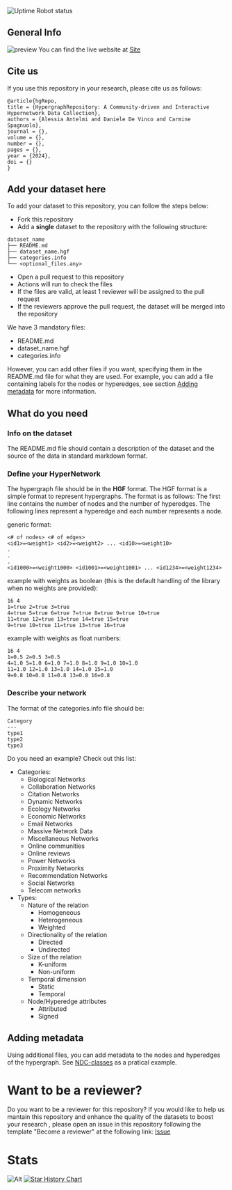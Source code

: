 ![Uptime Robot status](https://img.shields.io/uptimerobot/status/m795798027-01f7c737628356e8136c7bed)

## General Info

![preview](https://i.ibb.co/RpPjGkL/hpage.png)
You can find the live website at [Site](https://hypergraphrepository.di.unisa.it/)

## Cite us

If you use this repository in your research, please cite us as follows:
```
@article{hgRepo,
title = {HypergraphRepository: A Community-driven and Interactive Hypernetwork Data Collection},
authors = {Alessia Antelmi and Daniele De Vinco and Carmine Spagnuolo},
journal = {},
volume = {},
number = {},
pages = {},
year = {2024},
doi = {}
}
```

## Add your dataset here
To add your dataset to this repository, you can follow the steps below:
- Fork this repository
- Add a **single** dataset to the repository with the following structure:
```
dataset_name
├── README.md
├── dataset_name.hgf
├── categories.info
└── <optional_files.any>
```
- Open a pull request to this repository
- Actions will run to check the files
- If the files are valid, at least 1 reviewer will be assigned to the pull request
- If the reviewers approve the pull request, the dataset will be merged into the repository

We have 3 mandatory files:
- README.md
- dataset_name.hgf
- categories.info

However, you can add other files if you want, specifying them in the README.md file for what they are used.
For example, you can add a file containing labels for the nodes or hyperedges, see section [Adding metadata](#adding-metadata) for more information.

## What do you need

### Info on the dataset
The README.md file should contain a description of the dataset and the source of the data in standard markdown format.

### Define your HyperNetwork
The hypergraph file should be in the **HGF** format. The HGF format is a simple format to represent hypergraphs. The format is as follows:
The first line contains the number of nodes and the number of hyperedges.
The following lines represent a hyperedge and each number represents a node.

generic format:
```
<# of nodes> <# of edges>
<id1>=<weight1> <id2>=<weight2> ... <id10>=<weight10>
.
.
.
<id1000>=<weight1000> <id1001>=<weight1001> ... <id1234>=<weight1234>
```
example with weights as boolean (this is the default handling of the library when no weights are provided):
```
16 4
1=true 2=true 3=true
4=true 5=true 6=true 7=true 8=true 9=true 10=true 
11=true 12=true 13=true 14=true 15=true 
9=true 10=true 11=true 13=true 16=true
```

example with weights as float numbers:
```
16 4
1=0.5 2=0.5 3=0.5
4=1.0 5=1.0 6=1.0 7=1.0 8=1.0 9=1.0 10=1.0
11=1.0 12=1.0 13=1.0 14=1.0 15=1.0
9=0.8 10=0.8 11=0.8 13=0.8 16=0.8
```

### Describe your network

The format of the categories.info file should be:

```
Category
---
type1
type2
type3
```

Do you need an example? Check out this list:
- Categories:
  - Biological Networks
  - Collaboration Networks
  - Citation Networks
  - Dynamic Networks
  - Ecology Networks
  - Economic Networks
  - Email Networks
  - Massive Network Data
  - Miscellaneous Networks
  - Online communities 
  - Online reviews 
  - Power Networks
  - Proximity Networks
  - Recommendation Networks
  - Social Networks
  - Telecom networks 
- Types:
  - Nature of the relation
    - Homogeneous
    - Heterogeneous
    - Weighted
  - Directionality of the relation
    - Directed
    - Undirected 
  - Size of the relation
    - K-uniform
    - Non-uniform
  - Temporal dimension
    - Static
    - Temporal
  - Node/Hyperedge attributes
    - Attributed
    - Signed

## Adding metadata

Using additional files, you can add metadata to the nodes and hyperedges of the hypergraph. See [NDC-classes](https://github.com/HypergraphRepository/datasets/tree/main/NDC-classes) as a pratical example.

# Want to be a reviewer?

Do you want to be a reviewer for this repository?
If you would like to help us mantain this repository and enhance the quality of the datasets to boost your research
, please open an issue in this repository following the template "Become a reviewer" at the following link: [Issue](https://github.com/HypergraphRepository/datasets/issues/new/choose)

# Stats

![Alt](https://repobeats.axiom.co/api/embed/6ab4b67f9c1ef80bc02370d364ef65db4ec40284.svg "Repobeats analytics image")
[![Star History Chart](https://api.star-history.com/svg?repos=HypergraphRepository/datasets&type=Date)](https://star-history.com/#HypergraphRepository/datasets&Date)
